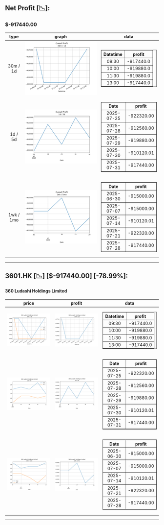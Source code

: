 ## Net Profit [📉]:
### $-917440.00
|type|graph|data|
|:---:|:---:|:---:|
|30m / 1d|![net_profit](image/overall_30m-1d.png)|<table border="1" class="dataframe"> <thead> <tr style="text-align: center;"> <th>Datetime</th> <th>profit</th> </tr> </thead> <tbody> <tr> <td>09:30</td> <td>-917440.0</td> </tr> <tr> <td>10:00</td> <td>-919880.0</td> </tr> <tr> <td>11:30</td> <td>-919880.0</td> </tr> <tr> <td>13:00</td> <td>-917440.0</td> </tr> </tbody></table>|
|1d / 5d|![net_profit](image/overall_1d-5d.png)|<table border="1" class="dataframe"> <thead> <tr style="text-align: center;"> <th>Date</th> <th>profit</th> </tr> </thead> <tbody> <tr> <td>2025-07-25</td> <td>-922320.00</td> </tr> <tr> <td>2025-07-28</td> <td>-912560.00</td> </tr> <tr> <td>2025-07-29</td> <td>-919880.00</td> </tr> <tr> <td>2025-07-30</td> <td>-910120.01</td> </tr> <tr> <td>2025-07-31</td> <td>-917440.00</td> </tr> </tbody></table>|
|1wk / 1mo|![net_profit](image/overall_1wk-1mo.png)|<table border="1" class="dataframe"> <thead> <tr style="text-align: center;"> <th>Date</th> <th>profit</th> </tr> </thead> <tbody> <tr> <td>2025-06-30</td> <td>-915000.00</td> </tr> <tr> <td>2025-07-07</td> <td>-915000.00</td> </tr> <tr> <td>2025-07-14</td> <td>-910120.01</td> </tr> <tr> <td>2025-07-21</td> <td>-922320.00</td> </tr> <tr> <td>2025-07-28</td> <td>-917440.00</td> </tr> </tbody></table>|
---
## 3601.HK [📉] [$-917440.00] [-78.99%]:
#### 360 Ludashi Holdings Limited
|price|profit|data|
|:---:|:---:|:---:|
|![price](image/3601.HK_30m-1d_price.png)|![profit](image/3601.HK_30m-1d_profit.png)|<table border="1" class="dataframe"> <thead> <tr style="text-align: center;"> <th>Datetime</th> <th>profit</th> </tr> </thead> <tbody> <tr> <td>09:30</td> <td>-917440.0</td> </tr> <tr> <td>10:00</td> <td>-919880.0</td> </tr> <tr> <td>11:30</td> <td>-919880.0</td> </tr> <tr> <td>13:00</td> <td>-917440.0</td> </tr> </tbody></table>|
|![price](image/3601.HK_1d-5d_price.png)|![profit](image/3601.HK_1d-5d_profit.png)|<table border="1" class="dataframe"> <thead> <tr style="text-align: center;"> <th>Date</th> <th>profit</th> </tr> </thead> <tbody> <tr> <td>2025-07-25</td> <td>-922320.00</td> </tr> <tr> <td>2025-07-28</td> <td>-912560.00</td> </tr> <tr> <td>2025-07-29</td> <td>-919880.00</td> </tr> <tr> <td>2025-07-30</td> <td>-910120.01</td> </tr> <tr> <td>2025-07-31</td> <td>-917440.00</td> </tr> </tbody></table>|
|![price](image/3601.HK_1wk-1mo_price.png)|![profit](image/3601.HK_1wk-1mo_profit.png)|<table border="1" class="dataframe"> <thead> <tr style="text-align: center;"> <th>Date</th> <th>profit</th> </tr> </thead> <tbody> <tr> <td>2025-06-30</td> <td>-915000.00</td> </tr> <tr> <td>2025-07-07</td> <td>-915000.00</td> </tr> <tr> <td>2025-07-14</td> <td>-910120.01</td> </tr> <tr> <td>2025-07-21</td> <td>-922320.00</td> </tr> <tr> <td>2025-07-28</td> <td>-917440.00</td> </tr> </tbody></table>|
---
